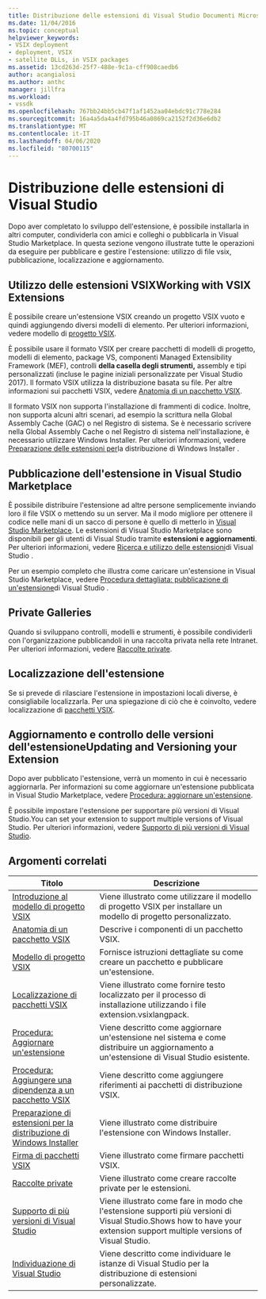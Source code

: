 ```yaml
---
title: Distribuzione delle estensioni di Visual Studio Documenti Microsoft
ms.date: 11/04/2016
ms.topic: conceptual
helpviewer_keywords:
- VSIX deployment
- deployment, VSIX
- satellite DLLs, in VSIX packages
ms.assetid: 13cd263d-25f7-488e-9c1a-cff908caedb6
author: acangialosi
ms.author: anthc
manager: jillfra
ms.workload:
- vssdk
ms.openlocfilehash: 767bb24bb5cb47f1af1452aa04ebdc91c778e284
ms.sourcegitcommit: 16a4a5da4a4fd795b46a0869ca2152f2d36e6db2
ms.translationtype: MT
ms.contentlocale: it-IT
ms.lasthandoff: 04/06/2020
ms.locfileid: "80700115"
---
```

# <a name="shipping-visual-studio-extensions"></a>Distribuzione delle estensioni di Visual Studio
Dopo aver completato lo sviluppo dell'estensione, è possibile installarla in altri computer, condividerla con amici e colleghi o pubblicarla in Visual Studio Marketplace. In questa sezione vengono illustrate tutte le operazioni da eseguire per pubblicare e gestire l'estensione: utilizzo di file vsix, pubblicazione, localizzazione e aggiornamento.

## <a name="working-with-vsix-extensions"></a>Utilizzo delle estensioni VSIXWorking with VSIX Extensions
 È possibile creare un'estensione VSIX creando un progetto VSIX vuoto e quindi aggiungendo diversi modelli di elemento. Per ulteriori informazioni, vedere modello di [progetto VSIX](../extensibility/vsix-project-template.md).

 È possibile usare il formato VSIX per creare pacchetti di modelli di progetto, modelli di elemento, package VS, componenti Managed Extensibility Framework (MEF), controlli **della casella degli strumenti,** assembly e tipi personalizzati (incluse le pagine iniziali personalizzate per Visual Studio 2017). Il formato VSIX utilizza la distribuzione basata su file. Per altre informazioni sui pacchetti VSIX, vedere [Anatomia di un pacchetto VSIX](../extensibility/anatomy-of-a-vsix-package.md).

 Il formato VSIX non supporta l'installazione di frammenti di codice. Inoltre, non supporta alcuni altri scenari, ad esempio la scrittura nella Global Assembly Cache (GAC) o nel Registro di sistema. Se è necessario scrivere nella Global Assembly Cache o nel Registro di sistema nell'installazione, è necessario utilizzare Windows Installer. Per ulteriori informazioni, vedere [Preparazione delle estensioni per](../extensibility/preparing-extensions-for-windows-installer-deployment.md)la distribuzione di Windows Installer .

## <a name="publishing-your-extension-to-the-visual-studio-marketplace"></a>Pubblicazione dell'estensione in Visual Studio Marketplace
 È possibile distribuire l'estensione ad altre persone semplicemente inviando loro il file VSIX o mettendo su un server. Ma il modo migliore per ottenere il codice nelle mani di un sacco di persone è quello di metterlo in [Visual Studio Marketplace](https://marketplace.visualstudio.com/vs). Le estensioni di Visual Studio Marketplace sono disponibili per gli utenti di Visual Studio tramite **estensioni e aggiornamenti**. Per ulteriori informazioni, vedere [Ricerca e utilizzo delle estensioni](../ide/finding-and-using-visual-studio-extensions.md)di Visual Studio .

 Per un esempio completo che illustra come caricare un'estensione in Visual Studio Marketplace, vedere [Procedura dettagliata: pubblicazione di un'estensione](../extensibility/walkthrough-publishing-a-visual-studio-extension.md)di Visual Studio .

## <a name="private-galleries"></a>Private Galleries
 Quando si sviluppano controlli, modelli e strumenti, è possibile condividerli con l'organizzazione pubblicandoli in una raccolta privata nella rete Intranet. Per ulteriori informazioni, vedere [Raccolte private](../extensibility/private-galleries.md).

## <a name="localizing-your-extension"></a>Localizzazione dell'estensione
 Se si prevede di rilasciare l'estensione in impostazioni locali diverse, è consigliabile localizzarla. Per una spiegazione di ciò che è coinvolto, vedere localizzazione di [pacchetti VSIX](../extensibility/localizing-vsix-packages.md).

## <a name="updating-and-versioning-your-extension"></a>Aggiornamento e controllo delle versioni dell'estensioneUpdating and Versioning your Extension
 Dopo aver pubblicato l'estensione, verrà un momento in cui è necessario aggiornarla. Per informazioni su come aggiornare un'estensione pubblicata in Visual Studio Marketplace, vedere [Procedura: aggiornare un'estensione](../extensibility/how-to-update-a-visual-studio-extension.md).

 È possibile impostare l'estensione per supportare più versioni di Visual Studio.You can set your extension to support multiple versions of Visual Studio. Per ulteriori informazioni, vedere [Supporto di più versioni di Visual Studio](../extensibility/supporting-multiple-versions-of-visual-studio.md).

## <a name="related-topics"></a>Argomenti correlati

|Titolo|Descrizione|
|-----------|-----------------|
|[Introduzione al modello di progetto VSIX](../extensibility/getting-started-with-the-vsix-project-template.md)|Viene illustrato come utilizzare il modello di progetto VSIX per installare un modello di progetto personalizzato.|
|[Anatomia di un pacchetto VSIX](../extensibility/anatomy-of-a-vsix-package.md)|Descrive i componenti di un pacchetto VSIX.|
|[Modello di progetto VSIX](../extensibility/vsix-project-template.md)|Fornisce istruzioni dettagliate su come creare un pacchetto e pubblicare un'estensione.|
|[Localizzazione di pacchetti VSIX](../extensibility/localizing-vsix-packages.md)|Viene illustrato come fornire testo localizzato per il processo di installazione utilizzando i file extension.vsixlangpack.|
|[Procedura: Aggiornare un'estensione](../extensibility/how-to-update-a-visual-studio-extension.md)|Viene descritto come aggiornare un'estensione nel sistema e come distribuire un aggiornamento a un'estensione di Visual Studio esistente.|
|[Procedura: Aggiungere una dipendenza a un pacchetto VSIX](../extensibility/how-to-add-a-dependency-to-a-vsix-package.md)|Viene descritto come aggiungere riferimenti ai pacchetti di distribuzione VSIX.|
|[Preparazione di estensioni per la distribuzione di Windows Installer](../extensibility/preparing-extensions-for-windows-installer-deployment.md)|Viene illustrato come distribuire l'estensione con Windows Installer.|
|[Firma di pacchetti VSIX](../extensibility/signing-vsix-packages.md)|Viene illustrato come firmare pacchetti VSIX.|
|[Raccolte private](../extensibility/private-galleries.md)|Viene illustrato come creare raccolte private per le estensioni.|
|[Supporto di più versioni di Visual Studio](../extensibility/supporting-multiple-versions-of-visual-studio.md)|Viene illustrato come fare in modo che l'estensione supporti più versioni di Visual Studio.Shows how to have your extension support multiple versions of Visual Studio.|
|[Individuazione di Visual Studio](locating-visual-studio.md)|Viene descritto come individuare le istanze di Visual Studio per la distribuzione di estensioni personalizzate.|
